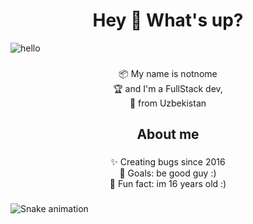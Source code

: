 

<h1 align="center">Hey 👋 What's up?</h1>
<img src="https://raw.githubusercontent.com/sagar-viradiya/sagar-viradiya/master/resources/banner.png" alt="hello">

###

<p align="center">📦 My name is notnome<br> 🏆 and I'm a FullStack dev,<br>🎉 from Uzbekistan</p>

###

<h2 align="center">About me</h2>

###

<p align="center">✨ Creating bugs since 2016<br>🎯 Goals: be good guy :)<br>🎲 Fun fact: im 16 years old :)</p>

###

<img src="https://raw.githubusercontent.com/notnomes/notnomes/output/snake.svg" alt="Snake animation" />

###
